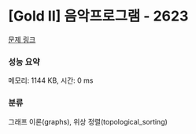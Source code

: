 # [Gold II] 음악프로그램 - 2623 

[문제 링크](https://www.acmicpc.net/problem/2623) 

### 성능 요약

메모리: 1144 KB, 시간: 0 ms

### 분류

그래프 이론(graphs), 위상 정렬(topological_sorting)

